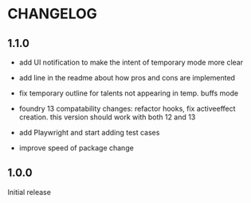 # CHANGELOG

## 1.1.0
- add UI notification to make the intent of temporary mode more clear

- add line in the readme about how pros and cons are implemented

- fix temporary outline for talents not appearing in temp. buffs mode

- foundry 13 compatability changes: refactor hooks, fix activeeffect creation. this version should work with both 12 and 13

- add Playwright and start adding test cases

- improve speed of package change

## 1.0.0

Initial release